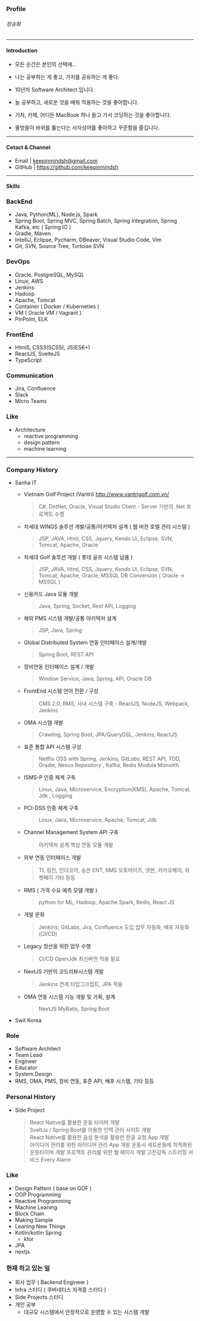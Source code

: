 ### Profile

###### 정승화 



***

#### Introduction 

 - 모든 순간은 본인의 선택에...
 
 - 나는 공부하는 게 좋고, 가치를 공유하는 게 좋다. 
 - 10년차 Software Architect 입니다.
 - 늘 공부하고, 새로운 것을 배워 적용하는 것을 좋아합니다.
 - 기차, 카페, 어디든 MacBook 하나 들고 가서 코딩하는 것을 좋아합니다.
 - 물방울이 바위를 뚫는다는 사자성어를 좋아하고 꾸준함을 즐깁니다.


***

#### Cotact & Channel

 - Email | keepinmindsh@gmail.com
 - GitHub | https://github.com/keepinmindsh

***

#### Skills

### BackEnd

- Java, Python(ML), Node.js, Spark
- Spring Boot, Spring MVC, Spring Batch, Spring Integration, Spring Kafka, etc ( Spring IO ) 
- Gradle, Maven
- IntelliJ, Eclipse, Pycharm, DBeaver, Visual Studio Code, Vim
- Git, SVN, Source Tree, Tortoise SVN


### DevOps

 - Oracle, PostgreSQL, MySQL
 - Linux, AWS
 - Jenkins
 - Hadoop 
 - Apache, Tomcat 
 - Container ( Docker / Kuberneties ) 
 - VM ( Oracle VM / Vagrant )
 - PinPoint, ELK  


### FrontEnd
 
  - Html5, CSS3(SCSS), JS(ES6+)
  - ReactJS, SvelteJS
  - TypeScript


### Communication 

   - Jira, Confluence
   - Slack 
   - Micro Teams 


### Like

   - Architecture
     - reactive programming
     - design pattern
     - machine learning 

  


***

### Company History 

- Sanha IT 

  - Vietnam Golf Project (Vantri) <http://www.vantrigolf.com.vn/>
    > C#, DotNet, Oracle, Visual Studio 
    > Client - Server 기반의 .Net 프로젝트 수행 

  - 차세대 WINGS 솔루션 개발/공통/아키텍처 설계 ( 웹 버전 호텔 관리 시스템 ) 
    > JSP, JAVA, Html, CSS, Jquery, Kendo Ui, Eclipse, SVN, Tomcat, Apache, Oracle

  - 차세대 Golf 솔루션 개발 ( 롯데 골프 시스템 납품 ) 
    > JSP, JAVA, Html, CSS, Jquery, Kendo Ui, Eclipse, SVN, Tomcat, Apache, Oracle, MSSQL
    > DB Conversion ( Oracle -> MSSQL ) 

  - 신용카드 Java 모듈 개발 
    > Java, Spring, Socket, Rest API, Logging 

  - 해외 PMS 시스템 개발/공통 아키텍처 설계
    > JSP, Java, Spring

  - Global Distributed System 연동 인터페이스 설계/개발 
    > Spring Boot, REST API 

  - 장비연동 인터페이스 설계 / 개발 
    > Window Service, Java, Spring, API, Oracle DB

  - FrontEnd 시스템 언어 전환 / 구성
    > CMS 2.0, RMS, 사내 시스템 구축 - ReactJS, NodeJS, Webpack, Jenkins

  - OMA 시스템 개발 
    > Crawling, Spring Boot, JPA/QueryDSL, Jenkins, ReactJS

  - 표준 통합 API 시스템 구성 
    > Netflix OSS with Spring, Jenkins, GitLabs, REST API, TDD, Gradle, Nexus Repository , Kafka, Redis 
    > Modula Monolith 

  - ISMS-P 인증 체계 구축 
    > Linux, Java, Microservice, Encryption(KMS), Apache, Tomcat, Jdk , Logging

  - PCI-DSS 인증 체계 구축
    > Linux, Java, Microservice, Apache, Tomcat, Jdk 

  - Channel Management System API 구축
    > 아키텍처 설계
    > 핵심 연동 모듈 개발 

  - 외부 연동 인터페이스 개발 
    > TL 링칸, 인더코어, 승은 ENT, RMS 오토마이즈, 넷판, 카카오페이, 위쳇페이 기타 등등 

  - RMS ( 가격 수요 예측 모델 개발 ) 
    > python for ML, Hadoop, Apache Spark, Redis, React JS

  - 개발 문화 
    > Jenkins, GitLabs, Jira, Confluence 도입 
    > 업무 자동화, 배포 자동화(CI/CD) 

  - Legacy 청산을 위한 업무 수행 
    > CI/CD
    > OpenJdk 최신버전 적용 필요 

  - NextJS 기반의 코드리뷰시스템 개발 
    > Jenkins 연계
    > 타입그크립트, JPA 적용 

  - OMA 연동 시스템 기능 개발 및 기획, 설계
    > NextJS
    > MyBatis, Spring Boot

- Swit Korea 


### Role

 - Software Architect
 - Team Lead
 - Engineer 
 - Educator 
 - System Design 
 - RMS, OMA, PMS, 장비 연동, 표준 API, 배포 시스템, 기타 등등 

### Personal History

 - Side Project
   > React Native를 활용한 운동 타이머 개발     
   > SveltJs / Spring Boot를 이용한 인맥 관리 사이트 개발    
   > React Native를 활용한 음성 분석을 활용한 한글 교정 App 개발   
   > 아이디어 관리를 위한 아이디어 관리 App 개발 
   > 운동시 세트운동에 최적화된 운동타이머 개발 
   > 프로잭트 관리를 위한 웹 페이지 개발 
   > 고전강독 스트리밍 서비스 
   > Every Alarm 


### Like

  - Design Pattern ( base on GOF ) 
  - OOP Programming
  - Reactive Programming 
  - Machine Leaning
  - Block Chain 
  - Making Sample 
  - Leaning New Things 
  - Kotlin/kotlin Spring
    - ktor
  - JPA 
  - nextjs


### 현재 하고 있는 일 

 - 회사 업무 ( Backend Engineer ) 
 - Infra 스터디 ( 쿠버네티스 자격증 스터디 ) 
 - Side Projects 스터디 
 - 개인 공부 
   - 대규모 시스템에서 안정적으로 운영할 수 있는 시스템 개발 

